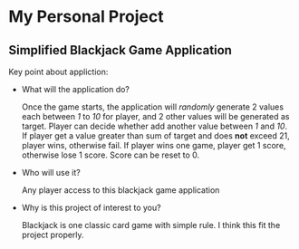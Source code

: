 # My Personal Project

## Simplified Blackjack Game Application

Key point about appliction:
- What will the application do? 

  Once the game starts, the application will *randomly* generate 2 values each between *1* to *10* for player, and 2 other
  values will be generated as target. Player can decide whether add another value between *1* and *10*. If player get a
  value greater than sum of target and does **not** exceed 21, player wins, otherwise fail. If player wins one game,
  player get 1 score, otherwise lose 1 score. Score can be reset to 0.


- Who will use it?

  Any player access to this blackjack game application


- Why is this project of interest to you?

  Blackjack is one classic card game with simple rule. I think this fit the project properly.
